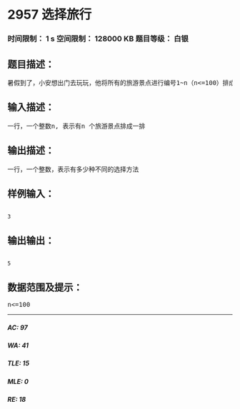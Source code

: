 # 2957 选择旅行   
### 时间限制： 1 s     空间限制： 128000 KB     题目等级： 白银  
## 题目描述：  

<pre>
暑假到了，小安想出门去玩玩，他将所有的旅游景点进行编号1~n（n<=100）排成一排，小安可以任意选择旅游景点去玩，但是相邻的两个旅游景点不能同时都被选择，因为同时被选择的话，小安容易产生疲劳，当然小安如果玩累了，也可以主动的去歇歇。请问在满足相邻的两个旅游景点不能都被选择的前提下，一共有多少种不同的选择方法！注意也可以一个旅游景点都不去玩。
</pre>
  
  
## 输入描述：  

<pre>
一行，一个整数n, 表示有n 个旅游景点排成一排
</pre>
  
  
## 输出描述：  

<pre>
一行，一个整数，表示有多少种不同的选择方法
</pre>
  
  
## 样例输入：  

<pre><code>
3
</code></pre>
  
  
## 输出输出：  

<pre><code>
5
</code></pre>
  
  
## 数据范围及提示：  

<pre>
n<=100
</pre>
  
  
***  

##### AC: 97  
##### WA: 41  
##### TLE: 15  
##### MLE: 0  
##### RE: 18  

